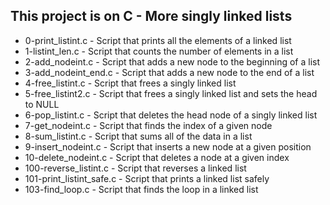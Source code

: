 ## This project is on C - More singly linked lists
+ 0-print_listint.c - Script that prints all the elements of a linked list
+ 1-listint_len.c - Script that counts the number of elements in a list
+ 2-add_nodeint.c - Script that adds a new node to the beginning of a list
+ 3-add_nodeint_end.c - Script that adds a new node to the end of a list
+ 4-free_listint.c - Script that frees a singly linked list
+ 5-free_listint2.c - Script that frees a singly linked list and sets the head to NULL
+ 6-pop_listint.c - Script that deletes the head node of a singly linked list
+ 7-get_nodeint.c - Script that finds the index of a given node
+ 8-sum_listint.c - Script that sums all of the data in a list
+ 9-insert_nodeint.c - Script that inserts a new node at a given position
+ 10-delete_nodeint.c - Script that deletes a node at a given index
+ 100-reverse_listint.c - Script that reverses a linked list
+ 101-print_listint_safe.c - Script that prints a linked list safely
+ 103-find_loop.c - Script that finds the loop in a linked list

